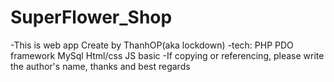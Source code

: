 # SuperFlower_Shop
-This is web app Create by ThanhOP(aka lockdown)
-tech: PHP PDO framework
      MySql
      Html/css
      JS basic
-If copying or referencing, please write the author's name, thanks and best regards
